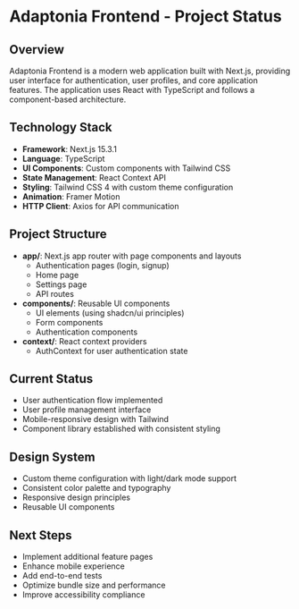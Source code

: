 # Adaptonia Frontend - Project Status

## Overview
Adaptonia Frontend is a modern web application built with Next.js, providing user interface for authentication, user profiles, and core application features. The application uses React with TypeScript and follows a component-based architecture.

## Technology Stack
- **Framework**: Next.js 15.3.1
- **Language**: TypeScript
- **UI Components**: Custom components with Tailwind CSS
- **State Management**: React Context API
- **Styling**: Tailwind CSS 4 with custom theme configuration
- **Animation**: Framer Motion
- **HTTP Client**: Axios for API communication

## Project Structure
- **app/**: Next.js app router with page components and layouts
  - Authentication pages (login, signup)
  - Home page
  - Settings page
  - API routes
- **components/**: Reusable UI components
  - UI elements (using shadcn/ui principles)
  - Form components
  - Authentication components
- **context/**: React context providers
  - AuthContext for user authentication state

## Current Status
- User authentication flow implemented
- User profile management interface
- Mobile-responsive design with Tailwind
- Component library established with consistent styling

## Design System
- Custom theme configuration with light/dark mode support
- Consistent color palette and typography
- Responsive design principles
- Reusable UI components

## Next Steps
- Implement additional feature pages
- Enhance mobile experience
- Add end-to-end tests
- Optimize bundle size and performance
- Improve accessibility compliance 